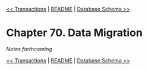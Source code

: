 [&lt;&lt; Transactions](ch69-transactions.md) | [README](README.md) | [Database Schema &gt;&gt;](ch71-database-schema.md)

# Chapter 70. Data Migration

*Notes forthcoming*

[&lt;&lt; Transactions](ch69-transactions.md) | [README](README.md) | [Database Schema &gt;&gt;](ch71-database-schema.md)